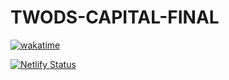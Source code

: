 # TWODS-CAPITAL-FINAL

[![wakatime](https://wakatime.com/badge/user/d0113aa7-896f-4aae-8092-84c868e8eaa9/project/bf9f7cff-1011-4154-87b5-84ece9ecca70.svg)](https://wakatime.com/badge/user/d0113aa7-896f-4aae-8092-84c868e8eaa9/project/bf9f7cff-1011-4154-87b5-84ece9ecca70)


[![Netlify Status](https://api.netlify.com/api/v1/badges/325fc2ee-a5f4-4203-858b-d775b16ec1d2/deploy-status)](https://app.netlify.com/sites/twodscapital/deploys)
